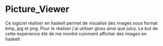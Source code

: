 # Picture_Viewer

Ce logiciel réaliser en haskell permet de visualisé des images sous format bmp, jpg et png. Pour le réaliser j'ai utiliser gloss ainsi que juicy. Le but de cette experience été de me montré comment afficher des images en haskell.